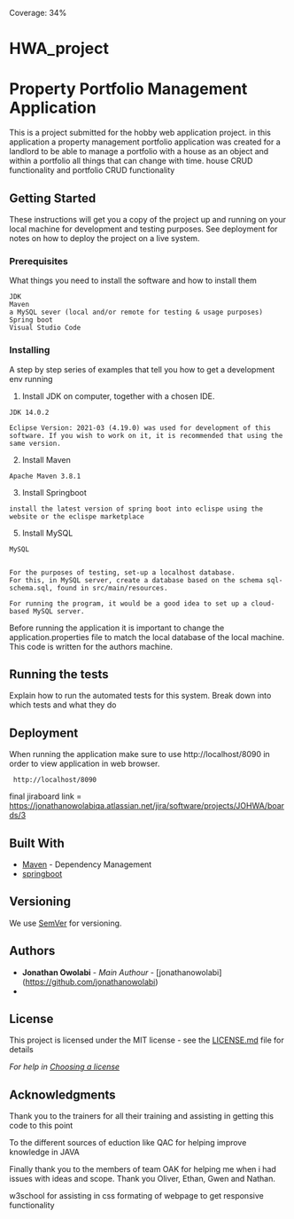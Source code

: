 Coverage: 34%
# HWA_project

# Property Portfolio Management Application

This is a project submitted for the hobby web application project. in this application a property management portfolio application was created for a landlord to be able to manage a portfolio with a house as an object and within a portfolio all things that can change with time. house CRUD functionality and portfolio CRUD functionality

## Getting Started

These instructions will get you a copy of the project up and running on your local machine for development and testing purposes. See deployment for notes on how to deploy the project on a live system.

### Prerequisites

What things you need to install the software and how to install them

```
JDK
Maven
a MySQL sever (local and/or remote for testing & usage purposes)
Spring boot
Visual Studio Code
```

### Installing

A step by step series of examples that tell you how to get a development env running
1. Install JDK on computer, together with a chosen IDE.

```
JDK 14.0.2

Eclipse Version: 2021-03 (4.19.0) was used for development of this software. If you wish to work on it, it is recommended that using the same version.

```


2. Install Maven

```
Apache Maven 3.8.1 
```

3. Install Springboot 

```
install the latest version of spring boot into eclispe using the website or the eclispe marketplace
```
5. Install MySQL

```
MySQL


For the purposes of testing, set-up a localhost database.
For this, in MySQL server, create a database based on the schema sql-schema.sql, found in src/main/resources.

For running the program, it would be a good idea to set up a cloud-based MySQL server.
```

Before running the application it is important to change the application.properties file to match the local database of the local machine. This code is written for the authors machine.

## Running the tests

Explain how to run the automated tests for this system. Break down into which tests and what they do


## Deployment

When running the application make sure to use http://localhost/8090 in order to view application in web browser.
```
 http://localhost/8090
```

final jiraboard link = https://jonathanowolabiqa.atlassian.net/jira/software/projects/JOHWA/boards/3

## Built With

* [Maven](https://maven.apache.org/) - Dependency Management
* [springboot](https://docs.spring.io/spring-boot/docs/current/reference/html/getting-started.html)

## Versioning

We use [SemVer](http://semver.org/) for versioning.

## Authors

* **Jonathan Owolabi** - *Main Authour* - [jonathanowolabi] (https://github.com/jonathanowolabi)
* 

## License

This project is licensed under the MIT license - see the [LICENSE.md](LICENSE.md) file for details 

*For help in [Choosing a license](https://choosealicense.com/)*

## Acknowledgments
Thank you to the trainers for all their training and assisting in getting this code to this point 

To the different sources of eduction like QAC for helping improve knowledge in JAVA

Finally thank you to the members of team OAK for helping me when i had issues with ideas and scope. Thank you Oliver, Ethan, Gwen and Nathan. 

w3school for assisting in css formating of webpage to get responsive functionality
